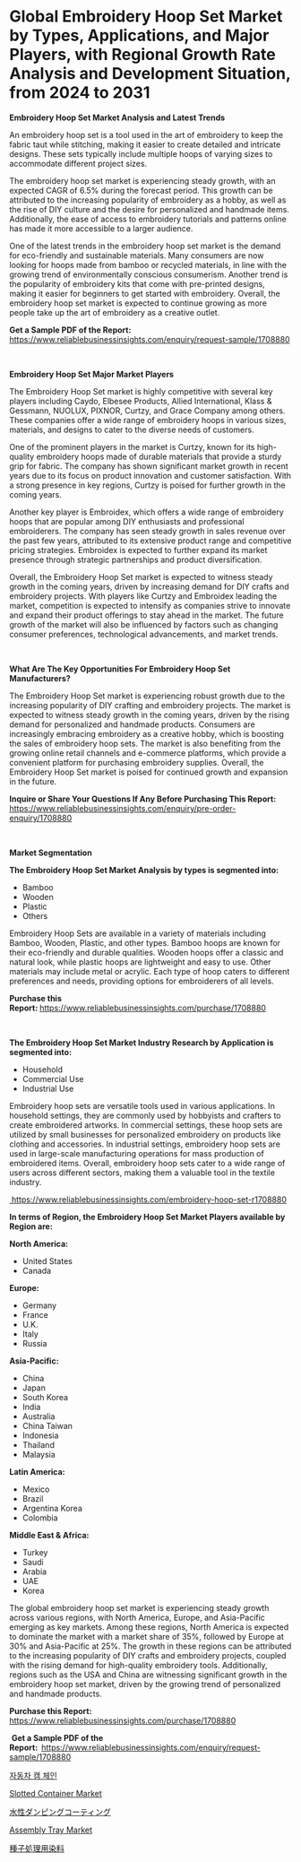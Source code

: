 <p><h1>Global Embroidery Hoop Set Market by Types, Applications, and Major Players, with Regional Growth Rate Analysis and Development Situation, from 2024 to 2031</h1></p><p><strong>Embroidery Hoop Set Market Analysis and Latest Trends</strong></p>
<p><p>An embroidery hoop set is a tool used in the art of embroidery to keep the fabric taut while stitching, making it easier to create detailed and intricate designs. These sets typically include multiple hoops of varying sizes to accommodate different project sizes.</p><p>The embroidery hoop set market is experiencing steady growth, with an expected CAGR of 6.5% during the forecast period. This growth can be attributed to the increasing popularity of embroidery as a hobby, as well as the rise of DIY culture and the desire for personalized and handmade items. Additionally, the ease of access to embroidery tutorials and patterns online has made it more accessible to a larger audience.</p><p>One of the latest trends in the embroidery hoop set market is the demand for eco-friendly and sustainable materials. Many consumers are now looking for hoops made from bamboo or recycled materials, in line with the growing trend of environmentally conscious consumerism. Another trend is the popularity of embroidery kits that come with pre-printed designs, making it easier for beginners to get started with embroidery. Overall, the embroidery hoop set market is expected to continue growing as more people take up the art of embroidery as a creative outlet.</p></p>
<p><strong>Get a Sample PDF of the Report:&nbsp;</strong> <a href="https://www.reliablebusinessinsights.com/enquiry/request-sample/1708880">https://www.reliablebusinessinsights.com/enquiry/request-sample/1708880</a></p>
<p>&nbsp;</p>
<p><strong>Embroidery Hoop Set Major Market Players</strong></p>
<p><p>The Embroidery Hoop Set market is highly competitive with several key players including Caydo, Elbesee Products, Allied International, Klass & Gessmann, NUOLUX, PIXNOR, Curtzy, and Grace Company among others. These companies offer a wide range of embroidery hoops in various sizes, materials, and designs to cater to the diverse needs of customers.</p><p>One of the prominent players in the market is Curtzy, known for its high-quality embroidery hoops made of durable materials that provide a sturdy grip for fabric. The company has shown significant market growth in recent years due to its focus on product innovation and customer satisfaction. With a strong presence in key regions, Curtzy is poised for further growth in the coming years.</p><p>Another key player is Embroidex, which offers a wide range of embroidery hoops that are popular among DIY enthusiasts and professional embroiderers. The company has seen steady growth in sales revenue over the past few years, attributed to its extensive product range and competitive pricing strategies. Embroidex is expected to further expand its market presence through strategic partnerships and product diversification.</p><p>Overall, the Embroidery Hoop Set market is expected to witness steady growth in the coming years, driven by increasing demand for DIY crafts and embroidery projects. With players like Curtzy and Embroidex leading the market, competition is expected to intensify as companies strive to innovate and expand their product offerings to stay ahead in the market. The future growth of the market will also be influenced by factors such as changing consumer preferences, technological advancements, and market trends.</p></p>
<p>&nbsp;</p>
<p><strong>What Are The Key Opportunities For Embroidery Hoop Set Manufacturers?</strong></p>
<p><p>The Embroidery Hoop Set market is experiencing robust growth due to the increasing popularity of DIY crafting and embroidery projects. The market is expected to witness steady growth in the coming years, driven by the rising demand for personalized and handmade products. Consumers are increasingly embracing embroidery as a creative hobby, which is boosting the sales of embroidery hoop sets. The market is also benefiting from the growing online retail channels and e-commerce platforms, which provide a convenient platform for purchasing embroidery supplies. Overall, the Embroidery Hoop Set market is poised for continued growth and expansion in the future.</p></p>
<p><strong>Inquire or Share Your Questions If Any Before Purchasing This Report:</strong> <a href="https://www.reliablebusinessinsights.com/enquiry/pre-order-enquiry/1708880">https://www.reliablebusinessinsights.com/enquiry/pre-order-enquiry/1708880</a></p>
<p>&nbsp;</p>
<p><strong>Market Segmentation</strong></p>
<p><strong>The Embroidery Hoop Set Market Analysis by types is segmented into:</strong></p>
<p><ul><li>Bamboo</li><li>Wooden</li><li>Plastic</li><li>Others</li></ul></p>
<p><p>Embroidery Hoop Sets are available in a variety of materials including Bamboo, Wooden, Plastic, and other types. Bamboo hoops are known for their eco-friendly and durable qualities. Wooden hoops offer a classic and natural look, while plastic hoops are lightweight and easy to use. Other materials may include metal or acrylic. Each type of hoop caters to different preferences and needs, providing options for embroiderers of all levels.</p></p>
<p><strong>Purchase this Report:&nbsp;</strong><a href="https://www.reliablebusinessinsights.com/purchase/1708880">https://www.reliablebusinessinsights.com/purchase/1708880</a></p>
<p>&nbsp;</p>
<p><strong>The Embroidery Hoop Set Market Industry Research by Application is segmented into:</strong></p>
<p><ul><li>Household</li><li>Commercial Use</li><li>Industrial Use</li></ul></p>
<p><p>Embroidery hoop sets are versatile tools used in various applications. In household settings, they are commonly used by hobbyists and crafters to create embroidered artworks. In commercial settings, these hoop sets are utilized by small businesses for personalized embroidery on products like clothing and accessories. In industrial settings, embroidery hoop sets are used in large-scale manufacturing operations for mass production of embroidered items. Overall, embroidery hoop sets cater to a wide range of users across different sectors, making them a valuable tool in the textile industry.</p></p>
<p><a href="https://www.reliablebusinessinsights.com/embroidery-hoop-set-r1708880">&nbsp;https://www.reliablebusinessinsights.com/embroidery-hoop-set-r1708880</a></p>
<p><strong>In terms of Region, the Embroidery Hoop Set Market Players available by Region are:</strong></p>
<p>
    <p> <strong> North America: </strong>
        <ul>
            <li>United States</li>
            <li>Canada</li>
        </ul>
        </p> 
    <p> <strong> Europe: </strong>
        <ul>
            <li>Germany</li>
            <li>France</li>
            <li>U.K.</li>
            <li>Italy</li>
            <li>Russia</li>
        </ul>
        </p> 
    <p> <strong> Asia-Pacific: </strong>
        <ul>
            <li>China</li>
            <li>Japan</li>
            <li>South Korea</li>
            <li>India</li>
            <li>Australia</li>
            <li>China Taiwan</li>
            <li>Indonesia</li>
            <li>Thailand</li>
            <li>Malaysia</li>
        </ul>
        </p> 
    <p> <strong> Latin America: </strong>
        <ul>
            <li>Mexico</li>
            <li>Brazil</li>
            <li>Argentina Korea</li>
            <li>Colombia</li>
        </ul>
        </p> 
    <p> <strong> Middle East & Africa: </strong>
        <ul>
            <li>Turkey</li>
            <li>Saudi</li>
            <li>Arabia</li>
            <li>UAE</li>
            <li>Korea</li>
        </ul>
    </p>
    </p>
<p><p>The global embroidery hoop set market is experiencing steady growth across various regions, with North America, Europe, and Asia-Pacific emerging as key markets. Among these regions, North America is expected to dominate the market with a market share of 35%, followed by Europe at 30% and Asia-Pacific at 25%. The growth in these regions can be attributed to the increasing popularity of DIY crafts and embroidery projects, coupled with the rising demand for high-quality embroidery tools. Additionally, regions such as the USA and China are witnessing significant growth in the embroidery hoop set market, driven by the growing trend of personalized and handmade products.</p></p>
<p><strong>Purchase this Report: </strong><a href="https://www.reliablebusinessinsights.com/purchase/1708880">https://www.reliablebusinessinsights.com/purchase/1708880</a></p>
<p>&nbsp;<strong>Get a Sample PDF of the Report:&nbsp;&nbsp;</strong><a href="https://www.reliablebusinessinsights.com/enquiry/request-sample/1708880">https://www.reliablebusinessinsights.com/enquiry/request-sample/1708880</a></p>
<p><strong></strong></p>
<p><p><a href="https://github.com/risastia4/Market-Research-Report-List-1/blob/main/5344855152199.md">자동차 캠 체인</a></p><p><a href="https://github.com/lylyparadise/Market-Research-Report-List-3/blob/main/slotted-container-market.md">Slotted Container Market</a></p><p><a href="https://github.com/decker5351/Market-Research-Report-List-1/blob/main/5827284144467.md">水性ダンピングコーティング</a></p><p><a href="https://github.com/johnbach50/Market-Research-Report-List-3/blob/main/assembly-tray-market.md">Assembly Tray Market</a></p><p><a href="https://github.com/tubbs463/Market-Research-Report-List-1/blob/main/9505390144468.md">種子処理用染料</a></p></p>